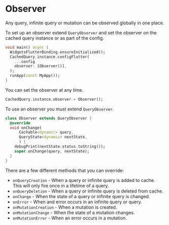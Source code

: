 # Observer

Any query, infinite query or mutation can be observed globally in one place.

To set up an observer extend `QueryObserver` and set the observer on the cached query instance or as part of the config.

```dart
void main() async {
  WidgetsFlutterBinding.ensureInitialized();
  CachedQuery.instance.configFlutter(
    ...config
    observer: [Observer()],
  );
  runApp(const MyApp());
}
```

You can set the observer at any time.

```dart
CachedQuery.instance.observer = Observer();
```

To use an observer you must extend `QueryObserver`.

```dart
class Observer extends QueryObserver {
  @override
  void onChange(
      Cachable<dynamic> query,
      QueryState<dynamic> nextState,
      ) {
    debugPrint(nextState.status.toString());
    super.onChange(query, nextState);
  }
}
```

There are a few different methods that you can override:

- `onQueryCreation` - When a query or infinite query is added to cache. This will only fire once in a lifetime of a query.
- `onQueryDeletion` - When a query or infinite query is deleted from cache.
- `onChange` - When the state of a query or infinite query is changed.
- `onError` - When and error occurs in an infinite query or query.
- `onMutationCreation` - When a mutation is created.
- `onMutationChange` - When the state of a mutation changes.
- `onMutationError` - When an error occurs in a mutation.
